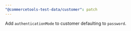 ```yaml
---
"@commercetools-test-data/customer": patch
---
```


Add `authenticationMode` to customer defaulting to `password`.
